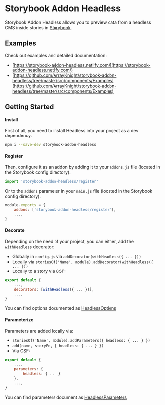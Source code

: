 # Storybook Addon Headless

Storybook Addon Headless allows you to preview data from a headless CMS inside stories in [Storybook](https://storybook.js.org/).

## Examples

Check out examples and detailed documentation:

-   [https://storybook-addon-headless.netlify.com/](https://storybook-addon-headless.netlify.com/)
-   [https://github.com/ArrayKnight/storybook-addon-headless/tree/master/src/components/Examples](https://github.com/ArrayKnight/storybook-addon-headless/tree/master/src/components/Examples)

## Getting Started

#### Install

First of all, you need to install Headless into your project as a dev dependency.

```sh
npm i --save-dev storybook-addon-headless
```

#### Register

Then, configure it as an addon by adding it to your `addons.js` file (located in the Storybook config directory).

```js
import 'storybook-addon-headless/register'
```

Or to the `addons` parameter in your `main.js` file (located in the Storybook config directory).

```js
module.exports = {
    addons: ['storybook-addon-headless/register'],
    ...,
}
```

#### Decorate

Depending on the need of your project, you can either, add the `withHeadless` decorator:

-   Globally in `config.js` via `addDecorator(withHeadless({ ... }))`
-   Locally via `storiesOf('Name', module).addDecorator(withHeadless({ ... }))`
-   Locally to a story via CSF:

```js
export default {
    ...,
    decorators: [withHeadless({ ... })],
    ...,
}
```

You can find options documented as [HeadlessOptions](https://github.com/ArrayKnight/storybook-addon-headless/blob/master/src/types.ts#L25)

#### Parameterize

Parameters are added locally via:

-   `storiesOf('Name', module).addParameters({ headless: { ... } })`
-   `add(name, storyFn, { headless: { ... } })`
-   Via CSF:

```js
export default {
    ...,
    parameters: {
        headless: { ... }
    },
    ...,
}
```

You can find parameters document as [HeadlessParameters](https://github.com/ArrayKnight/storybook-addon-headless/blob/master/src/types.ts#L34)
